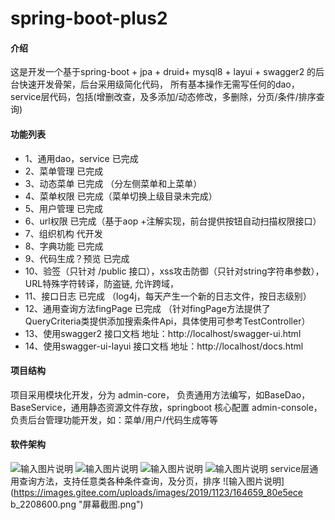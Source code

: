 # spring-boot-plus2

#### 介绍
这是开发一个基于spring-boot + jpa + druid+ mysql8 + layui + swagger2 的后台快速开发骨架，后台采用级简化代码，
所有基本操作无需写任何的dao，service层代码，包括(增删改查，及多添加/动态修改，多删除，分页/条件/排序查询)

#### 功能列表

- 1、通用dao，service 已完成
- 2、菜单管理         已完成
- 3、动态菜单         已完成 （分左侧菜单和上菜单）
- 4、菜单权限         已完成（菜单切换上级目录未完成） 
- 5、用户管理         已完成         
- 6、url权限          已完成（基于aop +注解实现，前台提供按钮自动扫描权限接口）
- 7、组织机构         代开发  
- 8、字典功能         已完成                
- 9、代码生成？预览    已完成
- 10、验签（只针对 /public 接口），xss攻击防御（只针对string字符串参数），URL特殊字符转译，防盗链, 允许跨域，
- 11、接口日志               已完成 （log4j，每天产生一个新的日志文件，按日志级别）
- 12、通用查询方法fingPage    已完成 （针对fingPage方法提供了QueryCriteria类提供添加搜索条件Api，具体使用可参考TestController）
- 13、使用swagger2 接口文档         地址：http://localhost/swagger-ui.html
- 14、使用swagger-ui-layui 接口文档 地址：http://localhost/docs.html


#### 项目结构
项目采用模块化开发，分为 
admin-core，      负责通用方法编写，如BaseDao，BaseService，通用静态资源文件存放，springboot 核心配置
admin-console，   负责后台管理功能开发，如：菜单/用户/代码生成等等 


#### 软件架构
![输入图片说明](https://images.gitee.com/uploads/images/2019/1117/024447_b426895b_2208600.png "屏幕截图.png")
![输入图片说明](https://images.gitee.com/uploads/images/2019/1117/024625_4836e129_2208600.png "屏幕截图.png")
![输入图片说明](https://images.gitee.com/uploads/images/2019/1123/164312_6a8e6a2c_2208600.png "屏幕截图.png")
![输入图片说明](https://images.gitee.com/uploads/images/2019/1123/164615_5679f96f_2208600.png "屏幕截图.png")
service层通用查询方法，支持任意类各种条件查询，及分页，排序
![输入图片说明](https://images.gitee.com/uploads/images/2019/1123/164659_80e5ece
b_2208600.png "屏幕截图.png")
